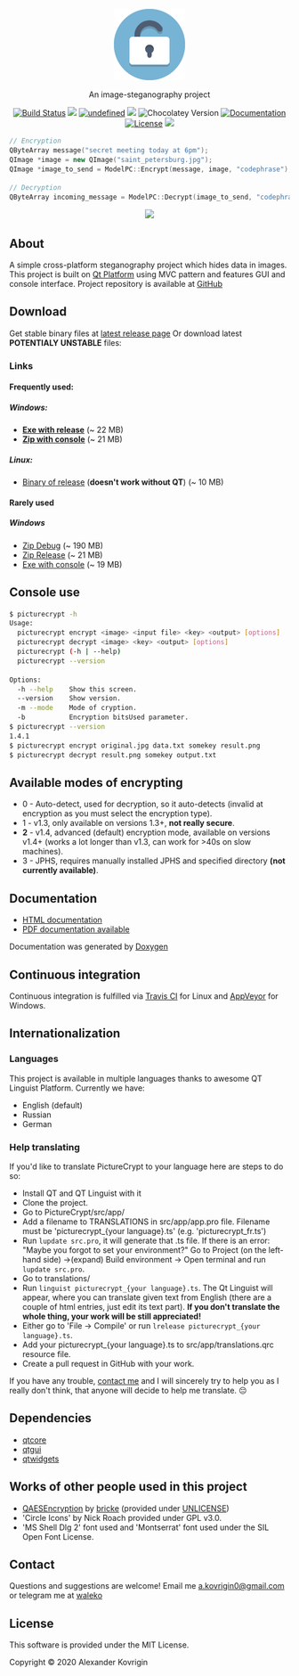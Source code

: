 <p align="center">
  <a href="https://alexkovrigin.me/PictureCrypt">
    <img alt="PictureCrypt" src="./src/app/icons/unlocked.png">
  </a>
</p>

<p align="center">
  An image-steganography project
</p>
<p align="center">
  <a href="https://travis-ci.com/waleko/PictureCrypt"><img alt="Build Status" src="https://travis-ci.com/waleko/PictureCrypt.svg?branch=master"></a>
  <a href="https://ci.appveyor.com/project/waleko/picturecrypt/branch/master"><img src="https://ci.appveyor.com/api/projects/status/qc0syxtjax4wnud7/branch/master?svg=true"/></a>
  <a href="https://ci.appveyor.com/project/waleko/picturecrypt/branch/master/tests"><img alt="undefined" src="https://img.shields.io/appveyor/tests/waleko/PictureCrypt/master.svg?style=flat"></a>
  <a class="badge-align" href="https://www.codacy.com/app/waleko/PictureCrypt?utm_source=github.com&amp;utm_medium=referral&amp;utm_content=waleko/PictureCrypt&amp;utm_campaign=Badge_Grade"><img src="https://api.codacy.com/project/badge/Grade/c9106eb67e164d7d87de6d92448a3355"/></a>
  <img alt="Chocolatey Version" src="https://img.shields.io/chocolatey/v/picturecrypt">
  <a href="https://waleko.github.io/PictureCrypt/docs"><img alt="Documentation" src="https://img.shields.io/badge/docs-available-brightgreen.svg"></a>
  <a href="https://github.com/waleko/PictureCrypt/blob/master/LICENSE"><img alt="License" src="https://img.shields.io/github/license/waleko/PictureCrypt.svg?style=flat"></a>
  <a href="https://gitter.im/PictureCrypt/community"><img src="https://badges.gitter.im/waleko/PictureCrypt.png"/></a>
</p>


```cpp
// Encryption
QByteArray message("secret meeting today at 6pm");
QImage *image = new QImage("saint_petersburg.jpg");
QImage *image_to_send = ModelPC::Encrypt(message, image, "codephrase");

// Decryption
QByteArray incoming_message = ModelPC::Decrypt(image_to_send, "codephrase"); // "secret meeting today at 6pm"
```

<p align="center">
  <img src="https://waleko.github.io/data/picturecrypt-screenshot.jpg"/>
</p>

## About
A simple cross-platform steganography project which hides data in images.
This project is built on [Qt Platform](https://qt.io) using MVC pattern and features GUI and console interface.
Project repository is available at [GitHub](https://github.com/waleko/PictureCrypt)

## Download
Get stable binary files at [latest release page](https://github.com/waleko/PictureCrypt/releases/latest)
Or download latest **POTENTIALY UNSTABLE** files:

### Links
#### Frequently used:
##### Windows:
* [**Exe with release**](https://ci.appveyor.com/api/projects/waleko/picturecrypt/artifacts/src/PictureCrypt-setup.exe) (~ 22 MB)
* [**Zip with console**](https://ci.appveyor.com/api/projects/waleko/picturecrypt/artifacts/src/deploy/console.zip) (~ 21 MB)

##### Linux:
* [Binary of release](https://github.com/waleko/PictureCrypt/raw/gh-pages/src/app/build/Release/PictureCrypt) (**doesn't work without QT**) (~ 10 MB)

#### Rarely used
##### Windows
* [Zip Debug](https://ci.appveyor.com/api/projects/waleko/picturecrypt/artifacts/src/deploy/PictureCrypt-debug.zip) (~ 190 MB)
* [Zip Release](https://ci.appveyor.com/api/projects/waleko/picturecrypt/artifacts/src/deploy/PictureCrypt-release.zip) (~ 21 MB)
* [Exe with console](https://ci.appveyor.com/api/projects/waleko/picturecrypt/artifacts/src/PictureCrypt-console-setup.exe) (~ 19 MB)


## Console use
```bash
$ picturecrypt -h
Usage:
  picturecrypt encrypt <image> <input file> <key> <output> [options]
  picturecrypt decrypt <image> <key> <output> [options]
  picturecrypt (-h | --help)
  picturecrypt --version

Options:
  -h --help    Show this screen.
  --version    Show version.
  -m --mode    Mode of cryption.
  -b           Encryption bitsUsed parameter.
$ picturecrypt --version
1.4.1
$ picturecrypt encrypt original.jpg data.txt somekey result.png
$ picturecrypt decrypt result.png somekey output.txt
```

## Available modes of encrypting
* 0 - Auto-detect, used for decryption, so it auto-detects (invalid at encryption as you must select the encryption type).
* 1 - v1.3, only available on versions 1.3+, **not really secure**.
* **2** - v1.4, advanced (default) encryption mode, available on versions v1.4+ (works a lot longer than v1.3, can work for >40s on slow machines).
* 3 - JPHS, requires manually installed JPHS and specified directory **(not currently available)**.

## Documentation
* [HTML documentation](docs)
* [PDF documentation available](https://github.com/waleko/PictureCrypt/raw/gh-pages/PictureCrypt-docs.pdf)

Documentation was generated by [Doxygen](http://doxygen.nl)

## Continuous integration
Continuous integration is fulfilled via [Travis CI](https://travis-ci.com/waleko/PictureCrypt) for Linux and [AppVeyor](https://ci.appveyor.com/project/waleko/picturecrypt) for Windows.

## Internationalization
### Languages
This project is available in multiple languages thanks to awesome QT Linguist Platform.
Currently we have:

- English (default)
- Russian
- German

### Help translating
If you'd like to translate PictureCrypt to your language here are steps to do so:

* Install QT and QT Linguist with it
* Clone the project.
* Go to PictureCrypt/src/app/
* Add a filename to TRANSLATIONS in src/app/app.pro file. Filename must be 'picturecrypt_{your language}.ts' (e.g. 'picturecrypt_fr.ts')
* Run `lupdate src.pro`, it will generate that .ts file. If there is an error: "Maybe you forgot to set your environment?" Go to Project (on the left-hand side) ->(expand) Build environment -> Open terminal and run `lupdate src.pro`.
* Go to translations/
* Run `linguist picturecrypt_{your language}.ts`. The Qt Linguist will appear, where you can translate given text from English (there are a couple of html entries, just edit its text part). **If you don't translate the whole thing, your work will be still appreciated!**
* Either go to 'File -> Compile' or run `lrelease picturecrypt_{your language}.ts`.
* Add your picturecrypt_{your language}.ts to src/app/translations.qrc resource file.
* Create a pull request in GitHub with your work.

If you have any trouble, [contact me](#contact) and I will sincerely try to help you as I really don't think, that anyone will decide to help me translate. 😔

## Dependencies
* [qtcore](https://doc.qt.io/qt-5.11/qtcore-index.html)
* [qtgui](http://doc.qt.io/archives/qt-4.8/qtgui-module.html)
* [qtwidgets](https://doc.qt.io/qt-5.11/qtwidgets-index.html)

## Works of other people used in this project
 * [QAESEncryption](https://github.com/bricke/Qt-AES) by [bricke](https://github.com/bricke/) (provided under [UNLICENSE](https://unlicense.org/))
 * 'Circle Icons' by Nick Roach provided under GPL v3.0.
 * 'MS Shell Dlg 2' font used and 'Montserrat' font used under the SIL Open Font License.

## Contact
Questions and suggestions are welcome!
Email me a.kovrigin0@gmail.com or telegram me at [waleko](https://t.me/waleko)

## License
This software is provided under the MIT License.

Copyright © 2020 Alexander Kovrigin
